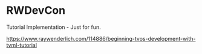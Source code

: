# RWDevCon
Tutorial Implementation - Just for fun. 



https://www.raywenderlich.com/114886/beginning-tvos-development-with-tvml-tutorial
